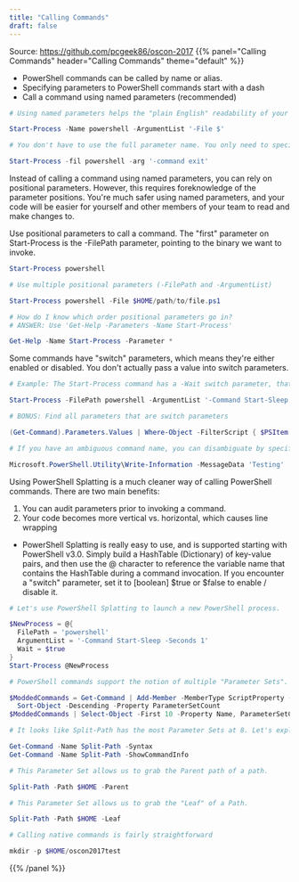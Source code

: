 ```yaml
---
title: "Calling Commands"
draft: false
---
```


Source: https://github.com/pcgeek86/oscon-2017
{{% panel="Calling Commands" header="Calling Commands" theme="default" %}}

- PowerShell commands can be called by name or alias.
- Specifying parameters to PowerShell commands start with a dash
- Call a command using named parameters (recommended)

```powershell
# Using named parameters helps the "plain English" readability of your code.

Start-Process -Name powershell -ArgumentList '-File $'
```
```powershell
# You don't have to use the full parameter name. You only need to specify enough of the parameter name such that it's unique. Also, parameter names are not case sensitive.

Start-Process -fil powershell -arg '-command exit'
```
Instead of calling a command using named parameters, you can rely on positional parameters. However, this requires foreknowledge of the parameter positions. You're much safer using named parameters, and your code will be easier for yourself and other members of your team to read and make changes to.

Use positional parameters to call a command. The "first" parameter on Start-Process is the -FilePath parameter, pointing to the binary we want to invoke.
```powershell
Start-Process powershell
```
```powershell
# Use multiple positional parameters (-FilePath and -ArgumentList)

Start-Process powershell -File $HOME/path/to/file.ps1
```

```powershell
# How do I know which order positional parameters go in?
# ANSWER: Use 'Get-Help -Parameters -Name Start-Process'

Get-Help -Name Start-Process -Parameter *
```
Some commands have "switch" parameters, which means they're either enabled or disabled. You don't actually pass a value into switch parameters.

```powershell
# Example: The Start-Process command has a -Wait switch parameter, that pauses execution until the launched process has completed.

Start-Process -FilePath powershell -ArgumentList '-Command Start-Sleep -Seconds 1' -Wait
```
```powershell
# BONUS: Find all parameters that are switch parameters

(Get-Command).Parameters.Values | Where-Object -FilterScript { $PSItem.ParameterType -eq [switch] }
```
```powershell
# If you have an ambiguous command name, you can disambiguate by specifying the containing module as a prefix.

Microsoft.PowerShell.Utility\Write-Information -MessageData 'Testing'
```

Using PowerShell Splatting is a much cleaner way of calling PowerShell commands. There are two main benefits:

1. You can audit parameters prior to invoking a command.
2. Your code becomes more vertical vs. horizontal, which causes line wrapping

- PowerShell Splatting is really easy to use, and is supported starting with PowerShell v3.0. Simply build a HashTable (Dictionary) of key-value pairs, and then use the @ character to reference the variable name that contains the HashTable during a command invocation. If you encounter a "switch" parameter, set it to [boolean] $true or $false to enable / disable it.

```powershell
# Let's use PowerShell Splatting to launch a new PowerShell process.

$NewProcess = @{
  FilePath = 'powershell'
  ArgumentList = '-Command Start-Sleep -Seconds 1'
  Wait = $true
}
Start-Process @NewProcess
```

```powershell
# PowerShell commands support the notion of multiple "Parameter Sets". We can use the reflection capabilities of PowerShell to find out which commands have multiple Parameter Sets.

$ModdedCommands = Get-Command | Add-Member -MemberType ScriptProperty -Name ParameterSetCount -Value { $this.ParameterSets.Count } -PassThru | 
  Sort-Object -Descending -Property ParameterSetCount
$ModdedCommands | Select-Object -First 10 -Property Name, ParameterSetCount
```

```powershell
# It looks like Split-Path has the most Parameter Sets at 8. Let's explore the different command syntaxes we can use.

Get-Command -Name Split-Path -Syntax
Get-Command -Name Split-Path -ShowCommandInfo
```
```powershell
# This Parameter Set allows us to grab the Parent path of a path.

Split-Path -Path $HOME -Parent
```

```powershell
# This Parameter Set allows us to grab the "Leaf" of a Path.

Split-Path -Path $HOME -Leaf
```

```powershell
# Calling native commands is fairly straightforward

mkdir -p $HOME/oscon2017test
```
{{% /panel %}}